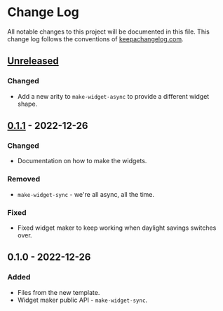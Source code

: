 # Change Log
All notable changes to this project will be documented in this file. This change log follows the conventions of [keepachangelog.com](http://keepachangelog.com/).

## [Unreleased]
### Changed
- Add a new arity to `make-widget-async` to provide a different widget shape.

## [0.1.1] - 2022-12-26
### Changed
- Documentation on how to make the widgets.

### Removed
- `make-widget-sync` - we're all async, all the time.

### Fixed
- Fixed widget maker to keep working when daylight savings switches over.

## 0.1.0 - 2022-12-26
### Added
- Files from the new template.
- Widget maker public API - `make-widget-sync`.

[Unreleased]: https://sourcehost.site/your-name/working/compare/0.1.1...HEAD
[0.1.1]: https://sourcehost.site/your-name/working/compare/0.1.0...0.1.1
